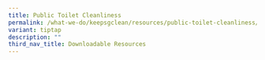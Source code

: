 ```yaml
---
title: Public Toilet Cleanliness
permalink: /what-we-do/keepsgclean/resources/public-toilet-cleanliness/
variant: tiptap
description: ""
third_nav_title: Downloadable Resources
---
```

